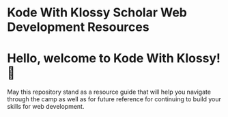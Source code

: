 # Kode With Klossy Scholar Web Development Resources

# Hello, welcome to Kode With Klossy! 👋
 May this repository stand as a resource guide that will help you navigate through the camp as well as for future reference for continuing to build your skills for web development.
